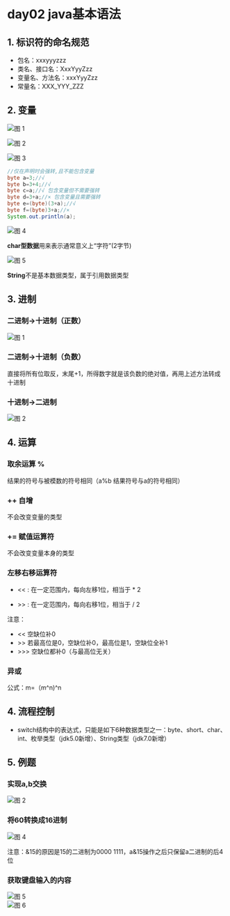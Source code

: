 # day02 java基本语法

## 1. 标识符的命名规范

* 包名：xxxyyyzzz
* 类名、接口名：XxxYyyZzz
* 变量名、方法名：xxxYyyZzz
* 常量名：XXX_YYY_ZZZ

## 2. 变量

![图 1](../../images/a3e4989d1ecf57cae1ae73bb17d65a16d3a82cc312814dd4c88180ecda169fa3.png)  

![图 2](../../images/9d21b3fd32a53d9eae9bbff22b5d857a8160cb0f3501e0f799bc282aa5517276.png)  

![图 3](../../images/e4001e57f2cf36dc9f27c62c6858c63060ef329fa3ad204367d61a502bd23a85.png)  

```java
//仅在声明时会强转,且不能包含变量
byte a=3;//√
byte b=3+4;//√
byte c=a;//√ 包含变量但不需要强转
byte d=3+a;//× 包含变量且需要强转
byte e=(byte)(3+a);//√
byte f=(byte)3+a;//×
System.out.println(a);
```

![图 4](../../images/998d78efbd2b188db2fb8b84f05e795278f7d970478ecc8713dfa3fc64eaa896.png)  

**char型数据**用来表示通常意义上“字符”(2字节)

![图 5](../../images/08dd3179107a5799e068264554bb2e153c9e0b3f90416b53fd02782bb44194e4.png)  

**String**不是基本数据类型，属于引用数据类型

## 3. 进制

### 二进制->十进制（正数）

![图 1](../../images/5e1367442d9246778530aacd189bc166d52f9528c5fb35ba2ed81d9487a24a7b.png)  

### 二进制->十进制（负数）

直接将所有位取反，末尾+1，所得数字就是该负数的绝对值，再用上述方法转成十进制

### 十进制->二进制

![图 2](../../images/c553567de75d8acba34bfbc2757893de1468cd1b68d37057a28799cb6f14c32d.png)  

## 4. 运算

### 取余运算 %

结果的符号与被模数的符号相同（a%b  结果符号与a的符号相同）

### ++ 自增

不会改变变量的类型

### += 赋值运算符

不会改变变量本身的类型

### 左移右移运算符

* << : 在一定范围内，每向左移1位，相当于 * 2

* \>> : 在一定范围内，每向右移1位，相当于 / 2

注意：

* << 空缺位补0
* \>> 若最高位是0，空缺位补0，最高位是1，空缺位全补1
* \>>> 空缺位都补0（与最高位无关）

### 异或

公式：m=（m^n)^n

## 4. 流程控制

* switch结构中的表达式，只能是如下6种数据类型之一：byte、short、char、int、枚举类型（jdk5.0新增）、String类型（jdk7.0新增）

## 5. 例题

### 实现a,b交换

![图 2](../../images/eb2b215d81ae98059e99f329e9de2b488f4b97f6f530288ed529d5461f91793f.png)  

### 将60转换成16进制

![图 4](../../images/afc5d7df2b0edaa24ad032c4ba5e24f84d469da72832a4a4501186b01f428615.png)  
  
注意：&15的原因是15的二进制为0000 1111，a&15操作之后只保留a二进制的后4位

### 获取键盘输入的内容

![图 5](../../images/5edbf0432362db17fa99d613bc9f0550a607dfcaf45cd3dc9f0afa7904de9e46.png)  
![图 6](../../images/8f13178ffe3f9fcf47c0ef9f20db1dcbb031763919b82b70d5cb3d794c2ae6e8.png)  
